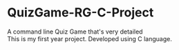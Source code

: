 # QuizGame-RG-C-Project
A command line Quiz Game that's very detailed <br>
This is my first year project. Developed using C language.<br>
